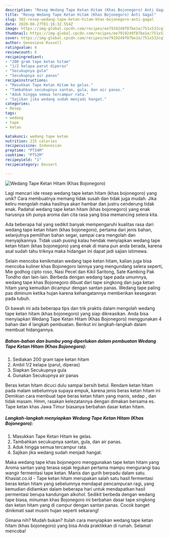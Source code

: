 ```yaml
---
description: "Resep Wedang Tape Ketan Hitam (Khas Bojonegoro) Anti Gagal"
title: "Resep Wedang Tape Ketan Hitam (Khas Bojonegoro) Anti Gagal"
slug: 302-resep-wedang-tape-ketan-hitam-khas-bojonegoro-anti-gagal
date: 2020-08-27T01:16:32.554Z
image: https://img-global.cpcdn.com/recipes/ee7919249f87be1e/751x532cq70/wedang-tape-ketan-hitam-khas-bojonegoro-foto-resep-utama.jpg
thumbnail: https://img-global.cpcdn.com/recipes/ee7919249f87be1e/751x532cq70/wedang-tape-ketan-hitam-khas-bojonegoro-foto-resep-utama.jpg
cover: https://img-global.cpcdn.com/recipes/ee7919249f87be1e/751x532cq70/wedang-tape-ketan-hitam-khas-bojonegoro-foto-resep-utama.jpg
author: Genevieve Russell
ratingvalue: 4
reviewcount: 6
recipeingredient:
- "200 gram tape ketan hitam"
- "1/2 kelapa parut diperas"
- "Secukupnya gula"
- "Secukupnya air panas"
recipeinstructions:
- "Masukkan Tape Ketan Hitam ke gelas."
- "Tambahkan secukupnya santan, gula, dan air panas."
- "Aduk hingga semua tercampur rata."
- "Sajikan jika wedang sudah menjadi hangat."
categories:
- Resep
tags:
- wedang
- tape
- ketan

katakunci: wedang tape ketan 
nutrition: 215 calories
recipecuisine: Indonesian
preptime: "PT34M"
cooktime: "PT52M"
recipeyield: "1"
recipecategory: Dessert

---
```



![Wedang Tape Ketan Hitam (Khas Bojonegoro)](https://img-global.cpcdn.com/recipes/ee7919249f87be1e/751x532cq70/wedang-tape-ketan-hitam-khas-bojonegoro-foto-resep-utama.jpg)

Lagi mencari ide resep wedang tape ketan hitam (khas bojonegoro) yang unik? Cara membuatnya memang tidak susah dan tidak juga mudah. Jika keliru mengolah maka hasilnya akan hambar dan justru cenderung tidak enak. Padahal wedang tape ketan hitam (khas bojonegoro) yang enak harusnya sih punya aroma dan cita rasa yang bisa memancing selera kita.

Ada beberapa hal yang sedikit banyak mempengaruhi kualitas rasa dari wedang tape ketan hitam (khas bojonegoro), pertama dari jenis bahan, selanjutnya pemilihan bahan segar, sampai cara mengolah dan menyajikannya. Tidak usah pusing kalau hendak menyiapkan wedang tape ketan hitam (khas bojonegoro) yang enak di mana pun anda berada, karena asal sudah tahu triknya maka hidangan ini dapat jadi sajian istimewa.

Selain mencoba kenikmatan wedang tape ketan hitam, kalian juga bisa mencoba kuliner khas Bojonegoro lainnya yang mengundang selera seperti, Mie godhog cipto roso, Nasi Pecel dan Kikil Saritong, Sate Kambing Pak Tondho dan lain-lain. Berbeda dengan wedang tape pada umumnya, wedang tape khas Bojonegoro dibuat dari tape singkong dan juga ketan hitam yang kemudian dicampur dengan santan panas. Wedang tape paling pas diminum ketika hujan karena kehangatannya memberikan kesegaran pada tubuh.


Di bawah ini ada beberapa tips dan trik praktis dalam mengolah wedang tape ketan hitam (khas bojonegoro) yang siap dikreasikan. Anda bisa menyiapkan Wedang Tape Ketan Hitam (Khas Bojonegoro) menggunakan 4 bahan dan 4 langkah pembuatan. Berikut ini langkah-langkah dalam membuat hidangannya.

<!--inarticleads1-->

##### Bahan-bahan dan bumbu yang diperlukan dalam pembuatan Wedang Tape Ketan Hitam (Khas Bojonegoro):

1. Sediakan 200 gram tape ketan hitam
1. Ambil 1/2 kelapa (parut, diperas)
1. Siapkan Secukupnya gula
1. Gunakan Secukupnya air panas


Beras ketan hitam dicuci dulu sampai bersih betul. Rendam ketan hitam pada malam sebelumnya supaya empuk, karena jenis beras ketan hitam ini Demikian cara membuat tape beras ketan hitam yang manis, sedap , dan tidak masam. Hmm, rasakan kelezatannya dengan dimakan bersama es. Tape ketan khas Jawa Timur biasanya berbahan dasar ketan hitam. 

<!--inarticleads2-->

##### Langkah-langkah menyiapkan Wedang Tape Ketan Hitam (Khas Bojonegoro):

1. Masukkan Tape Ketan Hitam ke gelas.
1. Tambahkan secukupnya santan, gula, dan air panas.
1. Aduk hingga semua tercampur rata.
1. Sajikan jika wedang sudah menjadi hangat.


Maka wedang tape khas bojonegoro menggunakan tape ketan hitam yang Aroma santan yang terasa sejak tegukan pertama mampu mengurangi bau wangir fermentasi tape ketan. Manis dan gurih berpadu dalam satu. Khasiat.co.id - Tape ketan hitam merupakan salah satu hasil fermentasi beras ketan hitam yang sebelumnya mendapat pencampuran ragi, yang kemudian didiamkan dalam beberapa hari untuk mendapatkan hasil permentasi berupa kandungan alkohol. Sedikit berbeda dengan wedang tape biasa, minuman khas Bojonegoro ini berbahan dasar tape singkong dan ketan hitam yang di campur dengan santan panas. Cocok banget dinikmati saat musim hujan seperti sekarang! 

Gimana nih? Mudah bukan? Itulah cara menyiapkan wedang tape ketan hitam (khas bojonegoro) yang bisa Anda praktikkan di rumah. Selamat mencoba!
